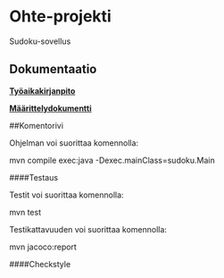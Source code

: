 # Ohte-projekti

Sudoku-sovellus

## Dokumentaatio

**[Työaikakirjanpito](https://github.com/amalia53/ot-harjoitustyo/blob/master/dokumentaatio/tyoaikakirjanpito.md)**

**[Määrittelydokumentti](https://github.com/amalia53/ot-harjoitustyo/blob/master/dokumentaatio/maarittelydokumentti.md)**

##Komentorivi

Ohjelman voi suorittaa komennolla:

mvn compile exec:java -Dexec.mainClass=sudoku.Main

####Testaus

Testit voi suorittaa komennolla:

mvn test

Testikattavuuden voi suorittaa komennolla:

mvn jacoco:report

####Checkstyle
